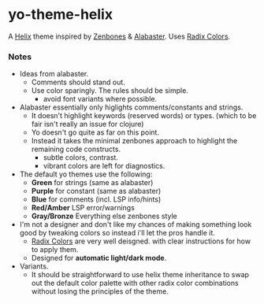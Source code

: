 # yo-theme-helix

A [Helix][helix] theme inspired by [Zenbones][zenbones] &
[Alabaster][alabaster]. Uses [Radix Colors][radix].

### Notes

- Ideas from alabaster.
  - Comments should stand out.
  - Use color sparingly. The rules should be simple.
    - avoid font variants where possible.
- Alabaster essentially only higlights comments/constants and strings. 
  - It doesn't highlight keywords (reserved words) or types. (which to be fair isn't really an issue for
  clojure)
  - Yo doesn't go quite as far on this point.
  - Instead it takes the minimal zenbones approach to highlight the remaining
    code constructs.
    - subtle colors, contrast.
    - vibrant colors are left for diagnostics.
- The default yo themes use the following:
  - **Green** for strings (same as alabaster)
  - **Purple** for constant (same as alabaster)
  - **Blue** for comments (incl. LSP info/hints)
  - **Red/Amber** LSP error/warnings
  - **Gray/Bronze** Everything else zenbones style
- I'm not a designer and don't like my chances of making something look good by
  tweaking colors so instead i'll let the pros handle it.
  - [Radix Colors][radix] are very well deisgned. with clear instructions for
    how to apply them.
  - Designed for **automatic light/dark mode**.
- Variants.
  - It should be straightforward to use helix theme inheritance to swap out the
    default color palette with other radix color combinations without losing the
    principles of the theme.

[helix]: https://helix-editor.com/
[zenbones]: https://github.com/mcchrish/zenbones.nvim
[alabaster]: https://github.com/tonsky/vscode-theme-alabaster
[radix]: https://www.radix-ui.com/colors
